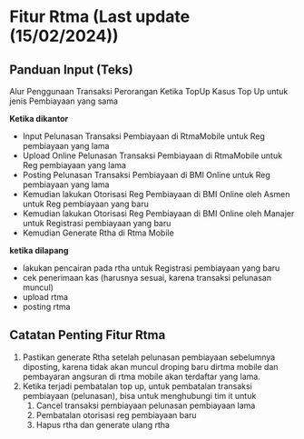 # Fitur Rtma (Last update (15/02/2024))
## Panduan Input (Teks)
Alur Penggunaan Transaksi Perorangan Ketika TopUp
Kasus Top Up untuk jenis Pembiayaan yang sama

**Ketika dikantor**

 - Input Pelunasan Transaksi Pembiayaan di RtmaMobile untuk Reg pembiayaan yang lama
 - Upload Online Pelunasan Transaksi Pembiayaan di RtmaMobile untuk Reg pembiayaan yang lama
 - Posting Pelunasan Transaksi Pembiayaan di BMI Online untuk Reg pembiayaan yang lama
 - Kemudian lakukan Otorisasi Reg Pembiayaan di BMI Online oleh Asmen untuk Reg pembiayaan yang baru
 - Kemudian lakukan Otorisasi Reg Pembiayaan di BMI Online oleh Manajer untuk Registrasi pembiayaan yang baru
 - Kemudian Generate Rtha di Rtma Mobile

**ketika dilapang**

 - lakukan pencairan pada rtha untuk Registrasi pembiayaan yang baru
 - cek penerimaan kas (harusnya sesuai, karena transaksi pelunasan muncul)
 - upload rtma
 - posting rtma

## Catatan Penting Fitur Rtma
1. Pastikan generate Rtha setelah pelunasan pembiayaan sebelumnya diposting, karena tidak akan muncul droping baru dirtma mobile dan pembayaran angsuran di rtma mobile akan terdaftar yang lama.
2. Ketika terjadi pembatalan top up, untuk pembatalan transaksi pembiayaan (pelunasan), bisa untuk menghubungi tim it untuk
   1. Cancel transaksi pembiayaan pelunasan pembiayaan lama
   2. Pembatalan otorisasi reg pembiayaan baru
   3. Hapus rtha dan generate ulang rtha
